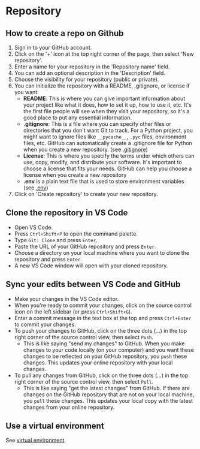 # Repository

## How to create a repo on Github

1. Sign in to your GitHub account.
2. Click on the '+' icon at the top right corner of the page, then select 'New repository'.
3. Enter a name for your repository in the 'Repository name' field.
4. You can add an optional description in the 'Description' field.
5. Choose the visibility for your repository (public or private).
6. You can initialize the repository with a README, .gitignore, or license if you want:
    - **README**: This is where you can give important information about your project like what it does, how to set it up, how to use it, etc. It's the first file people will see when they visit your repository, so it's a good place to put any essential information.
    - **.gitignore**: This is a file where you can specify other files or directories that you don't want Git to track. For a Python project, you might want to ignore files like `__pycache__`, `.pyc` files, environment files, etc. GitHub can automatically create a .gitignore file for Python when you create a new repository. (see [.gitignore](gitignore.md))
    - **License**: This is where you specify the terms under which others can use, copy, modify, and distribute your software. It's important to choose a license that fits your needs. GitHub can help you choose a license when you create a new repository
    - **.env** is a plain text file that is used to store environment variables (see [.env](env_file.md))
7. Click on 'Create repository' to create your new repository.

## Clone the repository in VS Code

- Open VS Code.
- Press `Ctrl+Shift+P` to open the command palette.
- Type `Git: Clone` and press `Enter`.
- Paste the URL of your GitHub repository and press `Enter`.
- Choose a directory on your local machine where you want to clone the repository and press `Enter`.
- A new VS Code window will open with your cloned repository.

## Sync your edits between VS Code and GitHub

- Make your changes in the VS Code editor.
- When you're ready to commit your changes, click on the source control icon on the left sidebar (or press `Ctrl+Shift+G`).
- Enter a commit message in the text box at the top and press `Ctrl+Enter` to commit your changes.
- To push your changes to GitHub, click on the three dots (...) in the top right corner of the source control view, then select `Push`.
  - This is like saying "send my changes" to GitHub. When you make changes to your code locally (on your computer) and you want these changes to be reflected on your GitHub repository, you `push` these changes. This updates your online repository with your local changes.
- To pull any changes from GitHub, click on the three dots (...) in the top right corner of the source control view, then select `Pull`.
  - This is like saying "get the latest changes" from GitHub. If there are changes on the GitHub repository that are not on your local machine, you `pull` these changes. This updates your local copy with the latest changes from your online repository.

## Use a virtual environment

See [virtual environment](virtual_environment.md).
